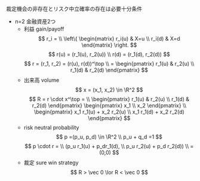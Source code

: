 裁定機会の非存在とリスク中立確率の存在は必要十分条件
- n=2 金融資産2つ
    - 利益 gain/payoff
        $$
        r_i = \\
        \left\{
        \begin{matrix}
        r_i(u) & X=u \\
        r_i(d) & X=d
        \end{matrix}
        \right.
        $$
        $$
        r(u) = (r_1(u), r_2(u)) \\
        r(d) = (r_1(d), r_2(d))
        $$
        $$
        r = (r_1, r_2) = (r(u), r(d))^\top \\ =
        \begin{pmatrix}
        r_1(u) & r_2(u) \\
        r_1(d) & r_2(d)
        \end{pmatrix}
        $$
    - 出来高 volume
        $$
        x = (x_1, x_2) \in \R^2
        $$
    $$
    R = r \cdot x^\top = \\
    \begin{pmatrix}
    r_1(u) & r_2(u) \\
    r_1(d) & r_2(d)
    \end{pmatrix}
    \begin{pmatrix}
    x_1 \\
    x_2
    \end{pmatrix}
    \\
    \begin{pmatrix}
    x_1 r_1(u) + x_2 r_2(u) \\
    x_1 r_1(d) + x_2 r_2(d)
    \end{pmatrix} 
    $$
    $$
    $$
    - risk neutral probability
        $$
        p =(p_u, p_d) \in \R^2 \\
        p_u + q_d =1
        $$
        $$
        p \cdot r = \\ 
        (p_u r_1(u) + p_dr_1(d), \\
        p_u r_2(u) + p_d r_2(d)) \\
        = (0,0)
        $$
    - 裁定 sure win strategy
        $$
        R > \vec 0 \lor R < \vec 0
        $$
